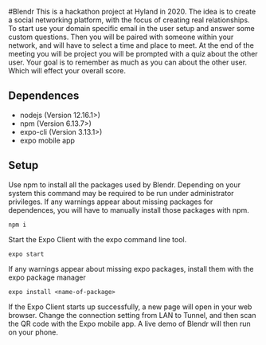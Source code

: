 #Blendr
This is a hackathon project at Hyland in 2020. The idea is to create a social networking platform, with the focus of creating real relationships. To start use your domain specific email in the user setup and answer some custom questions. Then you will be paired with someone within your network, and will have to select a time and place to meet. At the end of the meeting you will be project you will be prompted with a quiz about the other user. Your goal is to remember as much as you can about the other user. Which will effect your overall score.

Dependences
-----------
 * nodejs (Version 12.16.1>)
 * npm (Version 6.13.7>)
 * expo-cli (Version 3.13.1>)
 * expo mobile app

Setup
-------
Use npm to install all the packages used by Blendr. Depending on your system this command may be required to be run under administrator privileges. 
If any warnings appear about missing packages for dependences, you will have to manually install those packages with npm. 
```
npm i
```
Start the Expo Client with the expo command line tool.
```
expo start
```
If any warnings appear about missing expo packages, install them with the expo package manager
```
expo install <name-of-package>
```
If the Expo Client starts up successfully, a new page will open in your web browser. Change the connection setting from
LAN to Tunnel, and then scan the QR code with the Expo mobile app. A live demo of Blendr will then run on your phone. 
